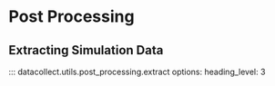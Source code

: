 # Post Processing

## Extracting Simulation Data

::: datacollect.utils.post_processing.extract
    options:
        heading_level: 3

